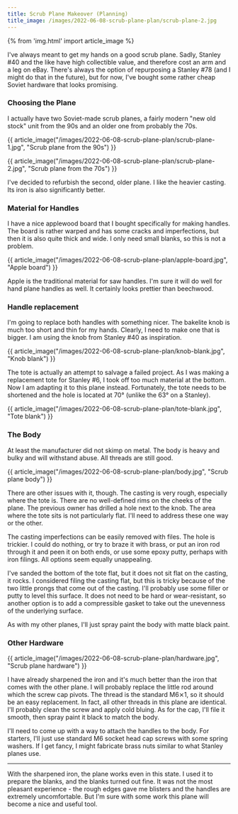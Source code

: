 ```yaml
---
title: Scrub Plane Makeover (Planning)
title_image: /images/2022-06-08-scrub-plane-plan/scrub-plane-2.jpg
---
```


{% from 'img.html' import article_image %}

I've always meant to get my hands on a good scrub plane. Sadly, Stanley #40 and the like have high collectible value, and therefore cost an arm and a leg on eBay. There's always the option of repurposing a Stanley #78 (and I might do that in the future), but for now, I've bought some rather cheap Soviet hardware that looks promising.

<!--more-->

### Choosing the Plane

I actually have two Soviet-made scrub planes, a fairly modern "new old stock" unit from the 90s and an older one from probably the 70s.

{{ article_image("/images/2022-06-08-scrub-plane-plan/scrub-plane-1.jpg", "Scrub plane from the 90s") }}

{{ article_image("/images/2022-06-08-scrub-plane-plan/scrub-plane-2.jpg", "Scrub plane from the 70s") }}

I've decided to refurbish the second, older plane. I like the heavier casting. Its iron is also significantly better.

### Material for Handles

I have a nice applewood board that I bought specifically for making handles. The board is rather warped and has some cracks and imperfections, but then it is also quite thick and wide. I only need small blanks, so this is not a problem.

{{ article_image("/images/2022-06-08-scrub-plane-plan/apple-board.jpg", "Apple board") }}

Apple is the traditional material for saw handles. I'm sure it will do well for hand plane handles as well. It certainly looks prettier than beechwood.

### Handle replacement

I'm going to replace both handles with something nicer. The bakelite knob is much too short and thin for my hands. Clearly, I need to make one that is bigger. I am using the knob from Stanley #40 as inspiration.

{{ article_image("/images/2022-06-08-scrub-plane-plan/knob-blank.jpg", "Knob blank") }}

The tote is actually an attempt to salvage a failed project. As I was making a replacement tote for Stanley #6, I took off too much material at the bottom. Now I am adapting it to this plane instead. Fortunately, the tote needs to be shortened and the hole is located at 70&deg; (unlike the 63&deg; on a Stanley).

{{ article_image("/images/2022-06-08-scrub-plane-plan/tote-blank.jpg", "Tote blank") }}

### The Body

At least the manufacturer did not skimp on metal. The body is heavy and bulky and will withstand abuse. All threads are still good.

{{ article_image("/images/2022-06-08-scrub-plane-plan/body.jpg", "Scrub plane body") }}

There are other issues with it, though. The casting is very rough, especially where the tote is. There are no well-defined rims on the cheeks of the plane. The previous owner has drilled a hole next to the knob. The area where the tote sits is not particularly flat. I'll need to address these one way or the other.

The casting imperfections can be easily removed with files. The hole is trickier. I could do nothing, or try to braze it with brass, or put an iron rod through it and peen it on both ends, or use some epoxy putty, perhaps with iron filings. All options seem equally unappealing.

I've sanded the bottom of the tote flat, but it does not sit flat on the casting, it rocks. I considered filing the casting flat, but this is tricky because of the two little prongs that come out of the casting. I'll probably use some filler or putty to level this surface. It does not need to be hard or wear-resistant, so another option is to add a compressible gasket to take out the unevenness of the underlying surface.

As with my other planes, I'll just spray paint the body with matte black paint.

### Other Hardware

{{ article_image("/images/2022-06-08-scrub-plane-plan/hardware.jpg", "Scrub plane hardware") }}

I have already sharpened the iron and it's much better than the iron that comes with the other plane. I will probably replace the little rod around which the screw cap pivots. The thread is the standard M6⨯1, so it should be an easy replacement. In fact, all other threads in this plane are identical. I'll probably clean the screw and apply cold bluing. As for the cap, I'll file it smooth, then spray paint it black to match the body.

I'll need to come up with a way to attach the handles to the body. For starters, I'll just use standard M6 socket head cap screws with some spring washers. If I get fancy, I might fabricate brass nuts similar to what Stanley planes use.

***

With the sharpened iron, the plane works even in this state. I used it to prepare the blanks, and the blanks turned out fine. It was not the most pleasant experience - the rough edges gave me blisters and the handles are extremely uncomfortable. But I'm sure with some work this plane will become a nice and useful tool.
